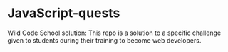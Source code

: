 # JavaScript-quests

Wild Code School solution: This repo is a solution to a specific challenge given to students during their training to become web developers.
